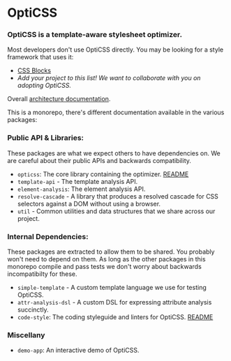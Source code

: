OptiCSS
=======

### OptiCSS is a template-aware stylesheet optimizer.

Most developers don't use OptiCSS directly. You may be looking for a style framework that uses it:

* [CSS Blocks](http://css-blocks.com/)
* *Add your project to this list! We want to collaborate with you on adopting OptiCSS.*

Overall [architecture documentation](./docs/ARCHITECTURE.md).

This is a monorepo, there's different documentation available in the various packages:

### Public API & Libraries:

These packages are what we expect others to have dependencies on. We are careful about their public APIs and backwards compatibility.

* `opticss`: The core library containing the optimizer. [README](./packages/opticss/README.md)
* `template-api` - The template analysis API.
* `element-analysis`: The element analysis API.
* `resolve-cascade` - A library that produces a resolved cascade for CSS
  selectors against a DOM without using a browser.
* `util` - Common utilities and data structures that we share across our project.

### Internal Dependencies:

These packages are extracted to allow them to be shared. You probably won't
need to depend on them. As long as the other packages in this monorepo
compile and pass tests we don't worry about backwards incompatibilty for
these.

* `simple-template` - A custom template language we use for testing OptiCSS.
* `attr-analysis-dsl` - A custom DSL for expressing attribute analysis succinctly.
* `code-style`: The coding styleguide and linters for OptiCSS. [README](./packages/code-style/README.md)

### Miscellany
* `demo-app`: An interactive demo of OptiCSS.